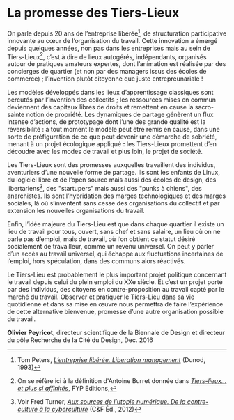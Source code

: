 # La promesse des Tiers-Lieux

On parle depuis 20 ans de l’entreprise libérée[^1], de structuration participative innovante au cœur de l’organisation du travail. Cette innovation a émergé depuis quelques années, non pas dans les entreprises mais au sein de Tiers-Lieux[^2], c’est à dire de lieux autogérés, indépendants, organisés autour de pratiques amateurs expertes, dont l’animation est réalisée par des concierges de quartier \(et non par des managers issus des écoles de commerce\) ; l’invention plutôt citoyenne que juste entrepreunariale !

Les modèles développés dans les lieux d’apprentissage classiques sont percutés par l’invention des collectifs ; les ressources mises en commun deviennent des capitaux libres de droits et remettent en cause la sacro-sainte notion de propriété. Les dynamiques de partage génèrent un flux intense d’actions, de prototypage dont l’une des grande qualité est la réversibilité : à tout moment le modèle peut être remis en cause, dans une sorte de préfiguration de ce que peut devenir une démarche de sobriété, menant à un projet écologique appliqué **:** les Tiers-Lieux promettent d’en découdre avec les modes de travail et plus loin, le projet de société.

Les Tiers-Lieux sont des promesses auxquelles travaillent des individus, aventuriers d’une nouvelle forme de partage. Ils sont les enfants de Linux, du logiciel libre et de l’open source mais aussi des écoles de design, des libertariens[^3], des "startupers" mais aussi des "punks à chiens", des anarchistes. Ils sont l’hybridation des marges technologiques et des marges sociales, là où s’inventent sans cesse des organisations du collectif et par extension les nouvelles organisations du travail.

Enfin, l’idée majeure du Tiers-Lieu est que dans chaque quartier il existe un lieu de travail pour tous, ouvert, sans chef et sans salaire, un lieu où on ne parle pas d’emploi, mais de travail, où l’on obtient ce statut désiré socialement de travailleur, comme un revenu universel. On peut y parler d’un accès au travail universel, qui échappe aux fluctuations incertaines de l’emploi, hors spéculation, dans des communs alors réactivés.

Le Tiers-Lieu est probablement le plus important projet politique concernant le travail depuis celui du plein emploi du XXe siècle. Et c’est un projet porté par des individus, des citoyens en contre-proposition au travail capté par le marché du travail. Observer et pratiquer le Tiers-Lieu dans sa vie quotidienne et dans sa mise en œuvre nous permettra de faire l’expérience de cette alternative bienvenue, promesse d’une autre organisation possible du travail.

**Olivier Peyricot**, directeur scientifique de la Biennale de Design et directeur du pôle Recherche de la Cité du Design, Dec. 2016

[^1]: Tom Peters, [_L’entreprise libérée. Liberation management_](http://www.persee.fr/doc/reso_0751-7971_1993_num_11_61_2413) \(Dunod, 1993\)

[^2]: On se réfère ici à la définition d'Antoine Burret donnée dans [_Tiers-lieux… et plus si affinités_](http://www.fypeditions.com/tiers-lieux-et-plus-si-affinites/), FYP Editions, 

[^3]: Voir Fred Turner, [_Aux sources de l’utopie numérique. De la contre-culture à la cyberculture_](http://cfeditions.com/utopieNumerique/) \(C&F Éd., 2012\)

